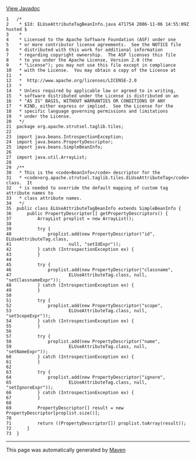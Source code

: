[View Javadoc](../../../../../../apidocs/org/apache/strutsel/taglib/tiles/ELUseAttributeTagBeanInfo.html.md)


    1   /*
    2    * $Id: ELUseAttributeTagBeanInfo.java 471754 2006-11-06 14:55:09Z husted $
    3    *
    4    * Licensed to the Apache Software Foundation (ASF) under one
    5    * or more contributor license agreements.  See the NOTICE file
    6    * distributed with this work for additional information
    7    * regarding copyright ownership.  The ASF licenses this file
    8    * to you under the Apache License, Version 2.0 (the
    9    * "License"); you may not use this file except in compliance
    10   * with the License.  You may obtain a copy of the License at
    11   *
    12   *  http://www.apache.org/licenses/LICENSE-2.0
    13   *
    14   * Unless required by applicable law or agreed to in writing,
    15   * software distributed under the License is distributed on an
    16   * "AS IS" BASIS, WITHOUT WARRANTIES OR CONDITIONS OF ANY
    17   * KIND, either express or implied.  See the License for the
    18   * specific language governing permissions and limitations
    19   * under the License.
    20   */
    21  package org.apache.strutsel.taglib.tiles;
    22  
    23  import java.beans.IntrospectionException;
    24  import java.beans.PropertyDescriptor;
    25  import java.beans.SimpleBeanInfo;
    26  
    27  import java.util.ArrayList;
    28  
    29  /**
    30   * This is the <code>BeanInfo</code> descriptor for the
    31   * <code>org.apache.strutsel.taglib.tiles.ELUseAttributeTag</code> class.  It
    32   * is needed to override the default mapping of custom tag attribute names to
    33   * class attribute names.
    34   */
    35  public class ELUseAttributeTagBeanInfo extends SimpleBeanInfo {
    36      public PropertyDescriptor[] getPropertyDescriptors() {
    37          ArrayList proplist = new ArrayList();
    38  
    39          try {
    40              proplist.add(new PropertyDescriptor("id", ELUseAttributeTag.class,
    41                      null, "setIdExpr"));
    42          } catch (IntrospectionException ex) {
    43          }
    44  
    45          try {
    46              proplist.add(new PropertyDescriptor("classname",
    47                      ELUseAttributeTag.class, null, "setClassnameExpr"));
    48          } catch (IntrospectionException ex) {
    49          }
    50  
    51          try {
    52              proplist.add(new PropertyDescriptor("scope",
    53                      ELUseAttributeTag.class, null, "setScopeExpr"));
    54          } catch (IntrospectionException ex) {
    55          }
    56  
    57          try {
    58              proplist.add(new PropertyDescriptor("name",
    59                      ELUseAttributeTag.class, null, "setNameExpr"));
    60          } catch (IntrospectionException ex) {
    61          }
    62  
    63          try {
    64              proplist.add(new PropertyDescriptor("ignore",
    65                      ELUseAttributeTag.class, null, "setIgnoreExpr"));
    66          } catch (IntrospectionException ex) {
    67          }
    68  
    69          PropertyDescriptor[] result = new PropertyDescriptor[proplist.size()];
    70  
    71          return ((PropertyDescriptor[]) proplist.toArray(result));
    72      }
    73  }

------------------------------------------------------------------------

This page was automatically generated by [Maven](http://maven.apache.org/)
